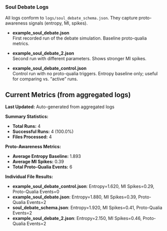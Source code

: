 ### Soul Debate Logs

All logs conform to `logs/soul_debate_schema.json`. They capture proto-awareness signals (entropy, MI, spikes).

- **example_soul_debate.json**  
  First recorded run of the debate simulation. Baseline proto-qualia metrics.

- **example_soul_debate_2.json**  
  Second run with different parameters. Shows stronger MI spikes.

- **example_soul_debate_control.json**  
  Control run with no proto-qualia triggers. Entropy baseline only; useful for comparing vs. “active” runs.

## Current Metrics (from aggregated logs)

**Last Updated:** Auto-generated from aggregated logs

**Summary Statistics:**
- **Total Runs:** 4
- **Successful Runs:** 4 (100.0%)
- **Files Processed:** 4

**Proto-Awareness Metrics:**
- **Average Entropy Baseline:** 1.893
- **Average MI Spikes:** 0.39
- **Total Proto-Qualia Events:** 6

**Individual File Results:**
- **example_soul_debate_control.json**: Entropy=1.620, MI Spikes=0.29, Proto-Qualia Events=0
- **example_soul_debate.json**: Entropy=1.880, MI Spikes=0.39, Proto-Qualia Events=2
- **soul_debate_schema.json**: Entropy=1.920, MI Spikes=0.41, Proto-Qualia Events=2
- **example_soul_debate_2.json**: Entropy=2.150, MI Spikes=0.46, Proto-Qualia Events=2